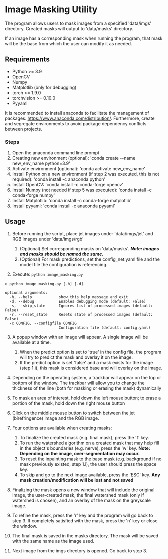 # Image Masking Utility

The program allows users to mask images from a specified 'data/imgs' directory. Created masks will output to 'data/masks' directory. 

If an image has a corresponding mask when running the program, that mask will be the base from which the user can modify it as needed.

## Requirements
- Python >= 3.9
- OpenCV
- Numpy
- Matplotlib (only for debugging)
- torch >= 1.9.0
- torchvision >= 0.10.0
- Pyyaml	

It is recommended to install anaconda to facilitate the management of packages. https://www.anaconda.com/distribution/. Furthermore, create and segregate environments to avoid package dependency conflicts between projects.

### Steps
1. Open the anaconda command line prompt
2. Creating new environment (optional): 'conda create --name new_env_name python=3.9'
3. Activate environment (optional): 'conda activate new_env_name'
4. Install Python on a new environment (if step 2 was executed, this is not required): 'conda install -c anaconda python'
5. Install OpenCV: 'conda install -c conda-forge opencv'
6. Install Numpy (not needed if step 5 was executed): 'conda install -c conda-forge numpy'
7. Install Matplotlib: 'conda install -c conda-forge matplotlib'
8. Install pyyaml: 'conda install -c anaconda pyyaml'

## Usage

1. Before running the script, place jet images under 'data/imgs/jet' and RGB images under 'data/imgs/rgb'
   1. (Optional) Set corresponding masks on 'data/masks'. ***Note: images and masks should be named the same.***
   2. (Optional) For mask predictions, set the config_net.yaml file and the model file the configuration is referencing.

2. Execute: `python image_masking.py`

```shell script
> python image_masking.py [-h] [-d]

optional arguments:
  -h, --help            show this help message and exit
  -d, --debug           Enables debugging mode (default: False)
  -s, --skip_state      Ignores list of processed images (default: False)
  -r, --reset_state     Resets state of processed images (default: False)
  -c CONFIG, --configfile CONFIG
                        Configuration file (default: config.yaml)
```

3. A popup window with an image will appear. A single image will be available at a time.
	1. When the predict option is set to 'true' in the config file, the program will try to predict the mask and overlay it on the image.
	2. If the predict option is set 'false' and a mask exists for the image (step 1.i), this mask is considered base and will overlay on the image.

4. Depending on the operating system, a trackbar will appear on the top or bottom of the window. The trackbar will allow you to change the thickness of the line (both for masking or erasing the mask) dynamically

5. To mask an area of interest, hold down the left mouse button; to erase a portion of the mask, hold down the right mouse button 

6. Click on the middle mouse button to switch between the jet (birefringence) image and the RGB image. 

7. Four options are available when creating masks:
   1. To finalize the created mask (e.g. final mask), press the 'f' key.
   2. To run the watershed algorithm on a created mask that may help fill in the object's boundaries (e.g. nerve), press the 'w' key. **Note: Depending on the image, over-segmentation may occur.**
   3. To reset the inpainting mask to the base mask (e.g. background if no mask previously existed, step 1.i), the user should press the space key.
   4. To skip and go to the next image available, press the 'ESC' key. **Any mask creation/modification will be lost and not saved**

8. Finalizing the mask opens a new window that will include the original image, the user-created mask, the final watershed mask (only if watershed is chosen), and an overlay of the mask on the greyscale image.

9. To refine the mask, press the 'r' key and the program will go back to step 3. If completely satisfied with the mask, press the 'n' key or close the window.

10. The final mask is saved in the masks directory. The mask will be saved with the same name as the image used.

11. Next image from the imgs directory is opened. Go back to step 3.
